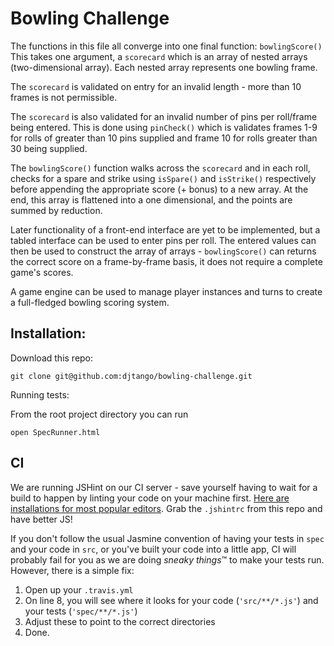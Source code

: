 Bowling Challenge
=================

The functions in this file all converge into one final function:
`bowlingScore()`
This takes one argument, a `scorecard` which is an array of nested arrays (two-dimensional array).
Each nested array represents one bowling frame. 

The `scorecard` is validated on entry for an invalid length - more than 10 frames is not permissible. 

The `scorecard` is also validated for an invalid number of pins per roll/frame being entered. This is done using `pinCheck()` which is validates frames 1-9 for rolls of greater than 10 pins supplied and frame 10 for rolls greater than 30 being supplied. 

The `bowlingScore()` function walks across the `scorecard` and in each roll, checks for a spare and strike using `isSpare()` and `isStrike()` respectively before appending the appropriate score (+ bonus) to a new array. At the end, this array is flattened into a one dimensional, and the points are summed by reduction.

Later functionality of a front-end interface are yet to be implemented, but a tabled interface can be used to enter pins per roll. The entered values can then be used to construct the array of arrays - `bowlingScore()` can returns the correct score on a frame-by-frame basis, it does not require a complete game's scores. 

A game engine can be used to manage player instances and turns to create a full-fledged bowling scoring system. 

Installation:
-----

Download this repo:

`git clone git@github.com:djtango/bowling-challenge.git`

Running tests:

From the root project directory you can run

`open SpecRunner.html`


CI
--

We are running JSHint on our CI server - save yourself having to wait for a build to happen by linting your code on your machine first. [Here are installations for most popular editors](http://jshint.com/install/). Grab the `.jshintrc` from this repo and have better JS!

If you don't follow the usual Jasmine convention of having your tests in `spec` and your code in `src`, or you've built your code into a little app, CI will probably fail for you as we are doing *sneaky things*&trade; to make your tests run. However, there is a simple fix:

1. Open up your `.travis.yml`
2. On line 8, you will see where it looks for your code (`'src/**/*.js'`) and your tests (`'spec/**/*.js'`)
3. Adjust these to point to the correct directories
4. Done.
